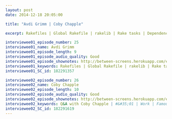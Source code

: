 ```yaml
---
layout: post
date: 2014-12-18 20:05:00

title: "Avdi Grimm | Coby Chapple"

excerpt: Rakefiles | Global Rakefile | rakelib | Rake tasks | Dependencies in Rake || Q&A with Coby Chapple | &#35;#01 | Work | Famous & infamous | Early days | Coding & design setup | Routine | Working hours @ Github | Exercise

interviewee01_episode_number: 25
interviewee01_name: Avdi Grimm
interviewee01_episode_length: 9
interviewee01_episode_audio_quality: Good
interviewee01_episode_shownotes: http://between-screens.herokuapp.com/episodes/25
interviewee01_keywords: Rakefiles | Global Rakefile | rakelib | Rake tasks | Dependencies in Rake
interviewee01_SC_id: 182291357

interviewee02_episode_number: 26
interviewee02_name: Coby Chapple
interviewee02_episode_length: 10
interviewee02_episode_audio_quality: Good
interviewee02_episode_shownotes: http://between-screens.herokuapp.com/episodes/26
interviewee02_keywords: Q&A with Coby Chapple | #&#35;01 | Work | Famous & infamous | Early days | Coding & design setup | Routine | Working hours @ Github | Exercise
interviewee02_SC_id: 182291619
---
```

